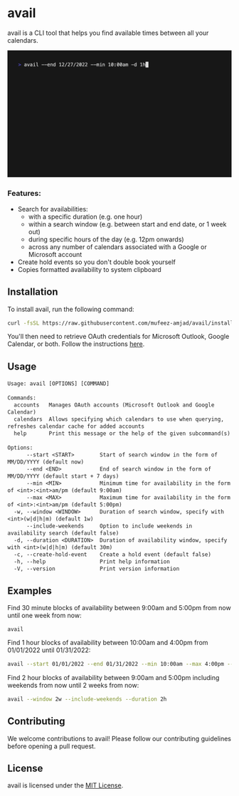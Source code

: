 # avail
avail is a CLI tool that helps you find available times between all your calendars.

![demo.gif](./assets/demo.gif)

### Features:

- Search for availabilities:
  - with a specific duration (e.g. one hour)
  - within a search window (e.g. between start and end date, or 1 week out)
  - during specific hours of the day (e.g. 12pm onwards)
  - across any number of calendars associated with a Google or Microsoft account
- Create hold events so you don't double book yourself
- Copies formatted availability to system clipboard

## Installation
To install avail, run the following command:

```bash
curl -fsSL https://raw.githubusercontent.com/mufeez-amjad/avail/install.sh | sh -
```

You'll then need to retrieve OAuth credentials for Microsoft Outlook, Google Calendar, or both. Follow the instructions [here]().

## Usage
```
Usage: avail [OPTIONS] [COMMAND]

Commands:
  accounts   Manages OAuth accounts (Microsoft Outlook and Google Calendar)
  calendars  Allows specifying which calendars to use when querying, refreshes calendar cache for added accounts
  help       Print this message or the help of the given subcommand(s)

Options:
      --start <START>        Start of search window in the form of MM/DD/YYYY (default now)
      --end <END>            End of search window in the form of MM/DD/YYYY (default start + 7 days)
      --min <MIN>            Minimum time for availability in the form of <int>:<int>am/pm (default 9:00am)
      --max <MAX>            Maximum time for availability in the form of <int>:<int>am/pm (default 5:00pm)
  -w, --window <WINDOW>      Duration of search window, specify with <int>(w|d|h|m) (default 1w)
      --include-weekends     Option to include weekends in availability search (default false)
  -d, --duration <DURATION>  Duration of availability window, specify with <int>(w|d|h|m) (default 30m)
  -c, --create-hold-event    Create a hold event (default false)
  -h, --help                 Print help information
  -V, --version              Print version information
```

## Examples
Find 30 minute blocks of availability between 9:00am and 5:00pm from now until one week from now:

```
avail
```

Find 1 hour blocks of availability between 10:00am and 4:00pm from 01/01/2022 until 01/31/2022:

```bash
avail --start 01/01/2022 --end 01/31/2022 --min 10:00am --max 4:00pm --duration 1h
```

Find 2 hour blocks of availability between 9:00am and 5:00pm including weekends from now until 2 weeks from now:

```bash
avail --window 2w --include-weekends --duration 2h
```

## Contributing
We welcome contributions to avail! Please follow our contributing guidelines before opening a pull request.

## License
avail is licensed under the [MIT License](./LICENSE.md).
